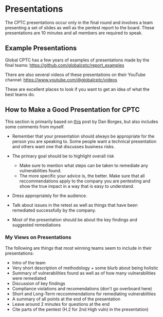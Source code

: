 # Presentations

The CPTC presentations occur only in the final round and involves a team presenting a set of slides as well as the pentest report to the board.
These presentations are 10 minutes and all members are required to speak. 

## Example Presentations

Global CPTC has a few years of examples of presentations made by the final teams: https://github.com/globalcptc/report_examples

There are also several videos of these presentations on their YouTube channel: https://www.youtube.com/@globalcptc/videos

These are excellent places to look if you want to get an idea of what the best teams do.

## How to Make a Good Presentation for CPTC

This section is primarily based on [this](http://lockboxx.blogspot.com/2021/01/cptc-better-board-presentations.html) post by Dan Borges, but also includes some comments from myself.

* Remember that your presentation should always be appropriate for the person you are speaking to. Some people want a technical presentation and others want one that discusses business risks.

* The primary goal should be to highlight overall risk
	* Make sure to mention what steps can be taken to remediate any vulnerabilities found.
	* The more specific your advice is, the better. Make sure that all reccommendations apply to the company you are pentesting and show the true impact in a way that is easy to understand.

* Dress appropriately for the audience. 

* Talk about issues in the retest as well as things that have been remediated successfully by the company.

* Most of the presentation should be about the key findings and suggested remediations

### My Views on Presentations

The following are things that most winning teams seem to include in their presentations:

* Intro of the team
* Very short description of methodology + some blurb about being holistic
* Summary of vulnerabilities found as well as of how many vulnerabilities were remediated
* Discussion of key findings
* Compliance violations and recomendations (don't go overboard here)
* Short and Long-Term reccommendations for remediating vulnerabilities
* A summary of all points at the end of the presentation
* Leave around 2 minutes for questions at the end
* Cite parts of the pentest (H.2 for 2nd High vuln) in the presentation)


